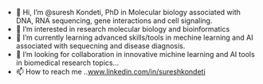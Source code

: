 - 👋 Hi, I’m @suresh Kondeti, PhD in Molecular biology associated with DNA, RNA sequencing, gene interactions and cell signaling.
- 👀 I’m interested in research molecular biology and bioinformatics
- 🌱 I’m currently learning advanced skills/tools in mechine learning and AI associated with sequecning and disease diagnosis.
- 💞️ I’m looking for collaboration in innovative michine learning and AI tools in biomedical research topics...
- 📫 How to reach me ..www.linkedin.com/in/sureshkondeti
